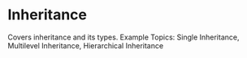 # Inheritance
Covers inheritance and its types. Example Topics: Single Inheritance, Multilevel Inheritance, Hierarchical Inheritance
